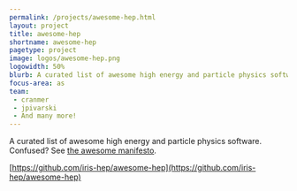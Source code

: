 ```yaml
---
permalink: /projects/awesome-hep.html
layout: project
title: awesome-hep
shortname: awesome-hep
pagetype: project
image: logos/awesome-hep.png
logowidth: 50%
blurb: A curated list of awesome high energy and particle physics software
focus-area: as
team:
 - cranmer
 - jpivarski
 - And many more!
---
```


A curated list of awesome high energy and particle physics software.
Confused? See [the awesome manifesto](https://github.com/sindresorhus/awesome/blob/master/awesome.md).

[https://github.com/iris-hep/awesome-hep](https://github.com/iris-hep/awesome-hep)


